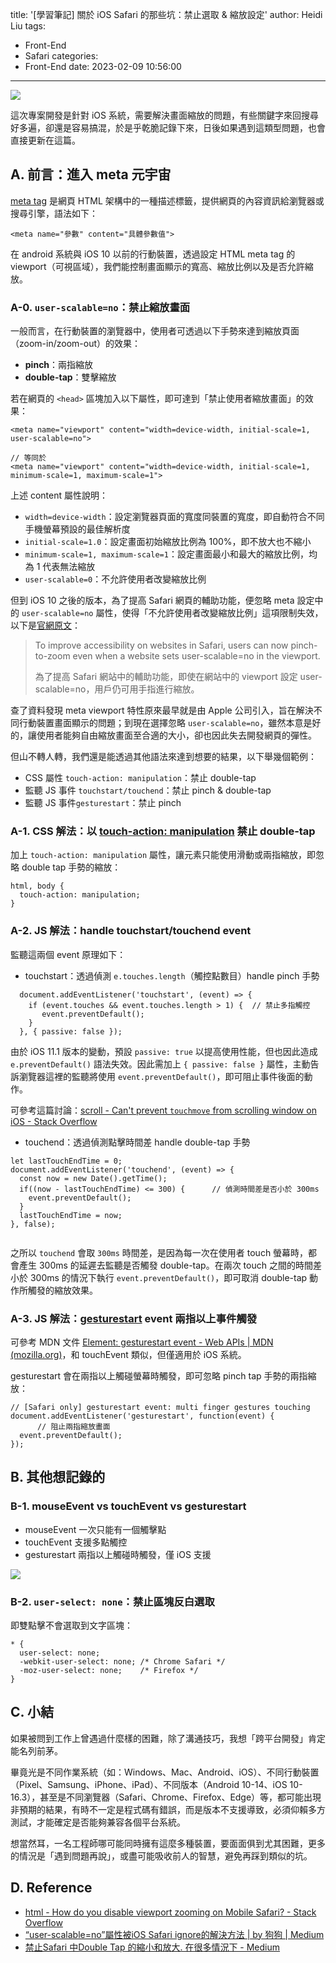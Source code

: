 title: '[學習筆記] 關於 iOS Safari 的那些坑：禁止選取 & 縮放設定'
author: Heidi Liu
tags:
  - Front-End
  - Safari
categories:
  - Front-End
date: 2023-02-09 10:56:00
---
![](https://i.imgur.com/BjhUbsU.png)

這次專案開發是針對 iOS 系統，需要解決畫面縮放的問題，有些關鍵字來回搜尋好多遍，卻還是容易搞混，於是乎乾脆記錄下來，日後如果遇到這類型問題，也會直接更新在這篇。

<!--more-->

## A. 前言：進入 meta 元宇宙

[meta tag](https://developer.mozilla.org/zh-CN/docs/Web/HTML/Element/meta/name) 是網頁 HTML 架構中的一種描述標籤，提供網頁的內容資訊給瀏覽器或搜尋引擎，語法如下：

```htmlmixed=
<meta name="參數" content="具體參數值">
```

在 android 系統與 iOS 10 以前的行動裝置，透過設定 HTML meta tag 的 viewport（可視區域），我們能控制畫面顯示的寬高、縮放比例以及是否允許縮放。

### A-0. `user-scalable=no`：禁止縮放畫面

一般而言，在行動裝置的瀏覽器中，使用者可透過以下手勢來達到縮放頁面（zoom-in/zoom-out）的效果：

- **pinch**：兩指縮放
- **double-tap**：雙擊縮放

若在網頁的 `<head>` 區塊加入以下屬性，即可達到「禁止使用者縮放畫面」的效果：

```htmlmixed=
<meta name="viewport" content="width=device-width, initial-scale=1, user-scalable=no">

// 等同於
<meta name="viewport" content="width=device-width, initial-scale=1, minimum-scale=1, maximum-scale=1">
```

上述 content 屬性說明：

- `width=device-width`：設定瀏覽器頁面的寬度同裝置的寬度，即自動符合不同手機螢幕預設的最佳解析度
- `initial-scale=1.0`：設定畫面初始縮放比例為 100%，即不放大也不縮小
- `minimum-scale=1, maximum-scale=1`：設定畫面最小和最大的縮放比例，均為 1 代表無法縮放
- `user-scalable=0`：不允許使用者改變縮放比例

但到 iOS 10 之後的版本，為了提高 Safari 網頁的輔助功能，便忽略 meta 設定中的 `user-scalable=no` 屬性，使得「不允許使用者改變縮放比例」這項限制失效，以下是[官網原文](https://developer.apple.com/library/archive/releasenotes/General/WhatsNewInSafari/Articles/Safari_10_0.html)：

> To improve accessibility on websites in Safari, users can now pinch-to-zoom even when a website sets user-scalable=no in the viewport.
>
> 為了提高 Safari 網站中的輔助功能，即使在網站中的 viewport 設定 user-scalable=no，用戶仍可用手指進行縮放。

查了資料發現 meta viewport 特性原來最早就是由 Apple 公司引入，旨在解決不同行動裝置畫面顯示的問題；到現在選擇忽略 `user-scalable=no`，雖然本意是好的，讓使用者能夠自由縮放畫面至合適的大小，卻也因此失去開發網頁的彈性。

但山不轉人轉，我們還是能透過其他語法來達到想要的結果，以下舉幾個範例：

- CSS 屬性 `touch-action: manipulation`：禁止 double-tap
- 監聽 JS 事件 `touchstart/touchend`：禁止 pinch &  double-tap
- 監聽 JS 事件`gesturestart`：禁止 pinch

### A-1. ****CSS**** 解法：以 **[touch-action: manipulation](https://developer.mozilla.org/zh-CN/docs/Web/CSS/touch-action) 禁止 double-tap**

加上 `touch-action: manipulation` 屬性，讓元素只能使用滑動或兩指縮放，即忽略 double tap 手勢的縮放：

```css=
html, body {
  touch-action: manipulation;
}
```

### A-2.  ****JS**** 解法：****handle touchstart/touchend event****

監聽這兩個 event 原理如下：

- touchstart：透過偵測 `e.touches.length`（觸控點數目）handle pinch 手勢

```jsx=
  document.addEventListener('touchstart', (event) => {
    if (event.touches && event.touches.length > 1) {  // 禁止多指觸控
       event.preventDefault();
    }
  }, { passive: false });
```

由於 iOS 11.1 版本的變動，預設 `passive: true` 以提高使用性能，但也因此造成 `e.preventDefault()` 語法失效。因此需加上 `{ passive: false }` 屬性，主動告訴瀏覽器這裡的監聽將使用 `event.preventDefault()`，即可阻止事件後面的動作。

可參考這篇討論：[scroll - Can't prevent `touchmove` from scrolling window on iOS - Stack Overflow](https://stackoverflow.com/questions/49500339/cant-prevent-touchmove-from-scrolling-window-on-ios)

- touchend：透過偵測點擊時間差 handle double-tap 手勢

```jsx=
let lastTouchEndTime = 0;
document.addEventListener('touchend', (event) => {
  const now = new Date().getTime();
  if((now - lastTouchEndTime) <= 300) {      // 偵測時間差是否小於 300ms
    event.preventDefault();
  }
  lastTouchEndTime = now;
}, false);
  
```

之所以 `touchend` 會取 `300ms` 時間差，是因為每一次在使用者 touch 螢幕時，都會產生 300ms 的延遲去監聽是否觸發 double-tap。在兩次 touch 之間的時間差小於 300ms 的情況下執行 `event.preventDefault()`，即可取消 double-tap 動作所觸發的縮放效果。

### A-3. JS 解法：[gesturestart](https://developer.mozilla.org/en-US/docs/Web/API/Element/gesturestart_event) event 兩指以上事件觸發

可參考 MDN 文件 [Element: gesturestart event - Web APIs | MDN (mozilla.org)](https://developer.mozilla.org/en-US/docs/Web/API/Element/gesturestart_event)，和 touchEvent 類似，但僅適用於 iOS 系統。

gesturestart 會在兩指以上觸碰螢幕時觸發，即可忽略  pinch tap 手勢的兩指縮放：

```jsx=
// [Safari only] gesturestart event: multi finger gestures touching 
document.addEventListener('gesturestart', function(event) {
      // 阻止兩指縮放畫面
  event.preventDefault();
});
```

## B. 其他想記錄的

### B-1. mouseEvent vs touchEvent vs gesturestart

- mouseEvent 一次只能有一個觸擊點
- touchEvent 支援多點觸控
- gesturestart 兩指以上觸碰時觸發，僅 iOS 支援

![](https://i.imgur.com/IJ6LKrt.png)

### B-2. `user-select: none`：****禁止區塊反白選取****

即雙點擊不會選取到文字區塊：

```css=
* {
  user-select: none;
  -webkit-user-select: none; /* Chrome Safari */        
  -moz-user-select: none;    /* Firefox */
}
```

## C. 小結

如果被問到工作上曾遇過什麼樣的困難，除了溝通技巧，我想「跨平台開發」肯定能名列前茅。

畢竟光是不同作業系統（如：Windows、Mac、Android、iOS）、不同行動裝置（Pixel、Samsung、iPhone、iPad）、不同版本（Android 10-14、iOS 10-16.3），甚至是不同瀏覽器（Safari、Chrome、Firefox、Edge）等，都可能出現非預期的結果，有時不一定是程式碼有錯誤，而是版本不支援導致，必須仰賴多方測試，才能確定是否能夠兼容各個平台系統。

想當然耳，一名工程師哪可能同時擁有這麼多種裝置，要面面俱到尤其困難，更多的情況是「遇到問題再說」，或盡可能吸收前人的智慧，避免再踩到類似的坑。

## D. Reference

- [html - How do you disable viewport zooming on Mobile Safari? - Stack Overflow](https://stackoverflow.com/questions/4389932/how-do-you-disable-viewport-zooming-on-mobile-safari)
- [“user-scalable=no”屬性被iOS Safari ignore的解決方法 | by 狗狗 | Medium](https://medium.com/@littleDog/%E5%A6%82%E4%BD%95%E8%A7%A3%E6%B1%BA-user-scalable-no-%E5%B1%AC%E6%80%A7%E8%A2%ABios-safari-ignore-e6a0531050ba)
- [禁止Safari 中Double Tap 的縮小和放大. 在很多情況下 - Medium](https://medium.com/@jacky810124/%E7%A6%81%E6%AD%A2-safari-%E4%B8%AD-double-tap-%E7%9A%84%E7%B8%AE%E5%B0%8F%E5%92%8C%E6%94%BE%E5%A4%A7-661802fa27cb)